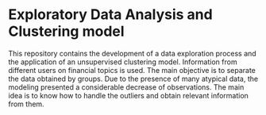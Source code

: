 # Exploratory Data Analysis and Clustering model

This repository contains the development of a data exploration process and the application of an unsupervised clustering model. Information from different users on financial topics is used. The main objective is to separate the data obtained by groups. Due to the presence of many atypical data, the modeling presented a considerable decrease of observations. The main idea is to know how to handle the outliers and obtain relevant information from them.

